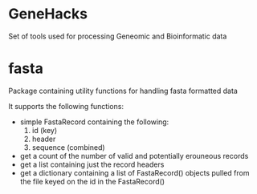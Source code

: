 # GeneHacks
Set of tools used for processing Geneomic and Bioinformatic data

# fasta
Package containing utility functions for handling fasta formatted data

It supports the following functions:
* simple FastaRecord containing the following:
  1. id (key)
  2. header
  3. sequence (combined)
* get a count of the number of valid and potentially erouneous records
* get a list containing just the record headers
* get a dictionary containing a list of FastaRecord() objects pulled from the file keyed on the id in the FastaRecord()
